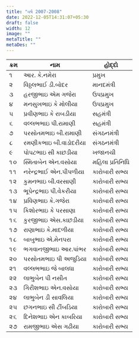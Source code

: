 ```yaml
---
title: "વર્ષ 2007-2008"
date: 2022-12-05T14:31:07+05:30
draft: false
width: 12
image: ""
metaTitle: ""
metaDes: ""
---
```


| ક્રમ | નામ | હોદ્દો |
| --- | --- | --- |
| ૧ | આર. કે.નમેરા | પ્રમુખ |
| ૨ | વિઠ્ઠલભાઈ ડી.બોદર | માનદમંત્રી |
| ૩ | હરજીભાઇ એમ ગજેરા | ઉપપ્રમુખ |
| ૪ | મનસુખભાઇ કે મોલીયા | ઉપપ્રમુખ |
| ૫ | પ્રવીણભાઇ કે રાબડીયા | સહમંત્રી |
| ૬ | વલ્લભભાઇ પી.રામાણી | સહમંત્રી |
| ૭ | પરસોતમભાઇ બી.રામાણી | સંગઠનમંત્રી |
| ૮ | રમણીકભાઇ બી.વાડોદરીયા | સંગઠનમંત્રી |
| ૯ | પોપટભાઇ સી કાછડીયા | ખજાનચી |
| ૧૦ | સ્મિતાબેન એન.વસોયા | મહિલા પ્રતિનિધિ |
| ૧૧ | નરેન્દ્રભાઈ એન.પીપળીયા | કારોબારી સભ્ય |
| ૧૨ | કુમનભાઇ બી.વરસાણી | કારોબારી સભ્ય |
| ૧૩ | ભૂપેન્દ્રભાઇ પી.વેકરીયા | કારોબારી સભ્ય |
| ૧૪ | પ્રવિણભાઇ કે.ગજેરા | કારોબારી સભ્ય |
| ૧૫ | કિશોરભાઇ કે પરસાણા | કારોબારી સભ્ય |
| ૧૬ | કુરજીભાઇ એસ.કાછડીયા | કારોબારી સભ્ય |
| ૧૭ | રાણાભાઇ કે.માદળીયા | કારોબારી સભ્ય |
| ૧૮ | બાબુભાઇ એ.મેનપરા | કારોબારી સભ્ય |
| ૧૯ | ભગવાનજીભાઇ આર.પાંભર | કારોબારી સભ્ય |
| ૨૦ | પરસોતમભાઇ પી અજુડિયા | કારોબારી સભ્ય |
| ૨૧ | વલ્લભભાઇ જે બાલધા | કારોબારી સભ્ય |
| ૨૨ | લાભુબેન પી નસીત | કારોબારી સભ્ય |
| ૨૩ | ગિરીશભાઇ એન.વસોયા | કારોબારી સભ્ય |
| ૨૪ | લાભુબેન ડી સાવલિયા | કારોબારી સભ્ય |
| ૨૫ | છગનભાઇ સી ટીંબડિયા | કારોબારી સભ્ય |
| ૨૬ | દિનેશભાઇ એન કાબરિયા | કારોબારી સભ્ય |
| ૨૭ | રામજીભાઇ એસ ગઢીયા | કારોબારી સભ્ય |
